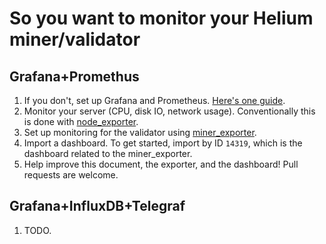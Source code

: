 # So you want to monitor your Helium miner/validator

## Grafana+Promethus
1. If you don't, set up Grafana and Prometheus. [Here's one guide](https://devconnected.com/how-to-setup-grafana-and-prometheus-on-linux/).
2. Monitor your server (CPU, disk IO, network usage). Conventionally this is done with [node\_exporter](https://github.com/prometheus/node_exporter).
3. Set up monitoring for the validator using [miner\_exporter](https://github.com/tedder/miner_exporter).
4. Import a dashboard. To get started, import by ID `14319`, which is the dashboard related to the miner\_exporter.
5. Help improve this document, the exporter, and the dashboard! Pull requests are welcome.

## Grafana+InfluxDB+Telegraf
1. TODO.
